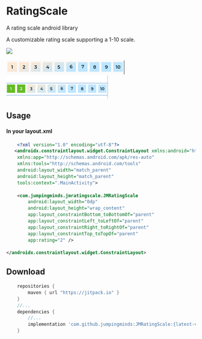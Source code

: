 # RatingScale
A rating scale android library

A customizable rating scale supporting a 1-10 scale.

[![](https://jitpack.io/v/jumpingminds/JMRatingScale.svg)](https://jitpack.io/#jumpingminds/JMRatingScale)

![screenshot](img/ss1.png)
<br />
![screenshot](img/ss2.png)

## Usage
#### In your layout.xml
```xml
    <?xml version="1.0" encoding="utf-8"?>
   <androidx.constraintlayout.widget.ConstraintLayout xmlns:android="http://schemas.android.com/apk/res/android"
    xmlns:app="http://schemas.android.com/apk/res-auto"
    xmlns:tools="http://schemas.android.com/tools"
    android:layout_width="match_parent"
    android:layout_height="match_parent"
    tools:context=".MainActivity">

	<com.jumpingminds.jmratingscale.JMRatingScale
        android:layout_width="0dp"
        android:layout_height="wrap_content"
        app:layout_constraintBottom_toBottomOf="parent"
        app:layout_constraintLeft_toLeftOf="parent"
        app:layout_constraintRight_toRightOf="parent"
        app:layout_constraintTop_toTopOf="parent"
        app:rating="2" />

</androidx.constraintlayout.widget.ConstraintLayout>
```

## Download

```groovy
    repositories {
        maven { url "https://jitpack.io" }
    }
    //...
    dependencies {
        //...
        implementation 'com.github.jumpingminds:JMRatingScale:{latest-version}'
    }
```
